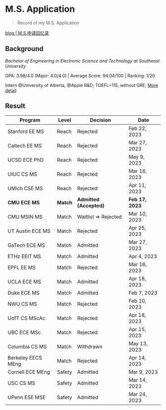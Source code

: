 # M.S. Application

> Record of my M.S. Application

[blog | M.S.申请回忆录](https://preminstrel.com/blog/post/2023/03/21/ms_app/)

## Background

*Bachelor of Engineering in Electronic Science and Technology at Southeast University*

GPA: 3.98/4.0 (Major: 4.0/4.0) | Average Score: 94.04/100 | Ranking: 1/20

Intern @University of Alberta, @Apple R&D; TOEFL=115, without GRE; [More detail](CV/resume.pdf)

## Result

| Program            | Level     | Decision                | Date             |
| ------------------ | --------- | ----------------------- | ---------------- |
| Stanford EE MS     | Reach     | Rejected                | Feb 22, 2023     |
| Caltech EE MS      | Reach     | Rejected                | Mar 27, 2023     |
| UCSD ECE PhD       | Reach     | Rejected                | May 9, 2023      |
| UIUC CS MS         | Reach     | Rejected                | Mar 16, 2023     |
| UMich CSE MS       | Reach     | Rejected                | Apr 11, 2023     |
| **CMU ECE MS**     | **Match** | **Admitted (Accepted)** | **Feb 17, 2023** |
| CMU MSIN MS        | Match     | Waitlist => Rejected    | Mar 10, 2023     |
| UT Austin ECE MS   | Match     | Rejected                | Apr 25, 2023     |
| GaTech ECE MS      | Match     | Admitted                | Mar 27, 2023     |
| ETHz EEIT MS       | Match     | Admitted                | Apr 4, 2023      |
| EPFL EE MS         | Match     | Rejected                | Mar 16, 2023     |
| UCLA ECE MS        | Match     | Admitted                | Apr 18, 2023     |
| Duke ECE MS        | Match     | Admitted                | Feb 7, 2023      |
| NWU CS MS          | Match     | Rejected                | Feb 10, 2023     |
| UofT CS MScAc      | Match     | Rejected                | Apr 18, 2023     |
| UBC ECE MSc        | Match     | Rejected                | Apr 15, 2023     |
| Columbia CS MS     | Match     | Withdrawn               | May 13, 2023     |
| Berkeley EECS MEng | Match     | Rejected                | Apr 14, 2023     |
| Cornell ECE MEng   | Safety    | Admitted                | Mar 9, 2023      |
| USC CS MS          | Safety    | Admitted                | Mar 14, 2023     |
| UPenn ESE MSE      | Safety    | Admitted                | Mar 24, 2023     |


